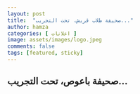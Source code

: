 ```yaml
---
layout: post
title:  "صحيفة طلاب قريش، تحت التجريب..."
author: hamza
categories: [ اعلانات ]
image: assets/images/logo.jpeg
comments: false
tags: [featured, sticky]
---
```


## صحيفة باعوص، تحت التجريب...

